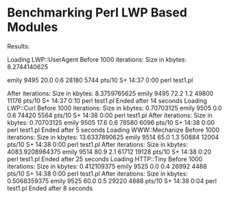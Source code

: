Benchmarking Perl LWP Based Modules
=======

Results:

Loading LWP::UserAgent
Before 1000 iterations: Size in kbytes: 8.2744140625

emily     9495 20.0  0.6  28180  5744 pts/10   S+   14:37   0:00 perl test1.pl


After iterations: Size in kbytes: 8.3759765625
emily     9495 72.2  1.2  49800 11176 pts/10   S+   14:37   0:10 perl test1.pl
Ended after 14 seconds
Loading LWP::Curl
Before 1000 iterations: Size in kbytes: 0.70703125
emily     9505  0.0  0.6  74420  5564 pts/10   S+   14:38   0:00 perl test1.pl
After iterations: Size in kbytes: 0.70703125
emily     9505 17.6  0.6  78580  6096 pts/10   S+   14:38   0:00 perl test1.pl
Ended after 5 seconds
Loading WWW::Mechanize
Before 1000 iterations: Size in kbytes: 13.6337890625
emily     9514 65.0  1.3  50884 12004 pts/10   S+   14:38   0:00 perl test1.pl
After iterations: Size in kbytes: 4083.9208984375
emily     9514 80.9  2.1  61712 19128 pts/10   S+   14:38   0:20 perl test1.pl
Ended after 25 seconds
Loading HTTP::Tiny
Before 1000 iterations: Size in kbytes: 0.412109375
emily     9525  0.0  0.4  26992  4488 pts/10   S+   14:38   0:00 perl test1.pl
After iterations: Size in kbytes: 0.5068359375
emily     9525 60.0  0.5  29220  4888 pts/10   S+   14:38   0:04 perl test1.pl
Ended after 8 seconds
